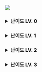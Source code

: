 <img src="https://programmers.co.kr/assets/img-meta-programmers-e00862a7c9acd8ef5164f8c85b3ab0127d083ab59b3a98d7219690bd3570bf35.png">

<h3>
<details>
<summary>난이도 LV. 0</summary>

- [두 수의 합](https://school.programmers.co.kr/learn/courses/30/lessons/120802)
- [두 수의 차](https://school.programmers.co.kr/learn/courses/30/lessons/120803)
- [두 수의 곱](https://school.programmers.co.kr/learn/courses/30/lessons/120804)
- [몫 구하기](https://school.programmers.co.kr/learn/courses/30/lessons/120805)
- [두 수의 나눗셈](https://school.programmers.co.kr/learn/courses/30/lessons/120806)
- [숫자 비교하기](https://school.programmers.co.kr/learn/courses/30/lessons/120807)
- [나머지 구하기](https://school.programmers.co.kr/learn/courses/30/lessons/120810)
- [배열의 평균값](https://school.programmers.co.kr/learn/courses/30/lessons/120817)
- [나이 출력](https://school.programmers.co.kr/learn/courses/30/lessons/120820)
- [각도기](https://school.programmers.co.kr/learn/courses/30/lessons/120829)
- [양꼬치](https://school.programmers.co.kr/learn/courses/30/lessons/120830)
- [짝수의 합](https://school.programmers.co.kr/learn/courses/30/lessons/120831)
</details>
</h3>

<h3>
<details>
<summary>난이도 LV. 1</summary>

- []()
- []()

</details>
</h3>

<h3>
<details>
<summary>난이도 LV. 2</summary>

- []()
- []()

</details>
</h3>

<h3>
<details>
<summary>난이도 LV. 3</summary>

- []()
- []()

</details>
</h3>